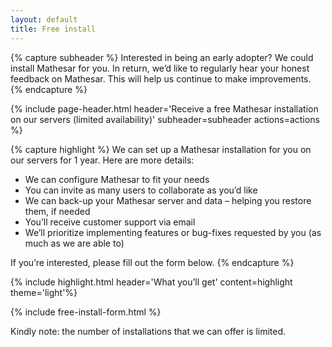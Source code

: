 ```yaml
---
layout: default
title: Free install
---
```


{% capture subheader %}
Interested in being an early adopter? We could install Mathesar for you.
In return, we’d like to regularly hear your honest feedback on Mathesar. This will help us continue to make improvements.
{% endcapture %}

{% include page-header.html header='Receive a free Mathesar installation on our servers (limited availability)' subheader=subheader actions=actions %}

{% capture highlight %}
We can set up a Mathesar installation for you on our servers for 1 year. Here are more details:

- We can configure Mathesar to fit your needs
- You can invite as many users to collaborate as you’d like
- We can back-up your Mathesar server and data – helping you restore them, if needed
- You’ll receive customer support via email
- We’ll prioritize implementing features or bug-fixes requested by you  (as much as we are able to)

If you’re interested, please fill out the form below.
{% endcapture %}

{% include highlight.html header='What you’ll get' content=highlight theme='light'%}

{% include free-install-form.html %}

Kindly note: the number of installations that we can offer is limited.
